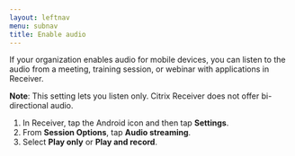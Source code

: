 ```yaml
---
layout: leftnav
menu: subnav
title: Enable audio
---
```


If your organization enables audio for mobile devices, you can listen to the audio from a meeting, training session, or webinar with applications in Receiver. 

**Note**: This setting lets you listen only. Citrix Receiver does not offer bi-directional audio.

1. In Receiver, tap the Android icon and then tap **Settings**.
2. From **Session Options**, tap **Audio streaming**.
3. Select **Play only** or **Play and record**.
